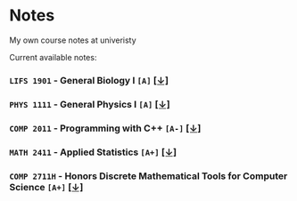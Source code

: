 # Notes
My own course notes at univeristy

Current available notes:

### `LIFS 1901` - General Biology I **`[A]`** [[↓]](https://github.com/FrankChen0205/notes/raw/main/LIFS_1901_Notes.pdf)
### `PHYS 1111` - General Physics I **`[A]`** [[↓]](https://github.com/FrankChen0205/notes/raw/main/PHYS_1111_Formulas.pdf)
### `COMP 2011` - Programming with C++ **`[A-]`** [[↓]](https://github.com/FrankChen0205/notes/raw/main/COMP_2011_Notes.pdf)
### `MATH 2411` - Applied Statistics **`[A+]`** [[↓]](https://github.com/FrankChen0205/notes/raw/main/MATH_2411_Notes.pdf)
### `COMP 2711H` - Honors Discrete Mathematical Tools for Computer Science **`[A+]`** [[↓]](https://github.com/FrankChen0205/notes/raw/main/COMP_2711H_Notes.pdf)

